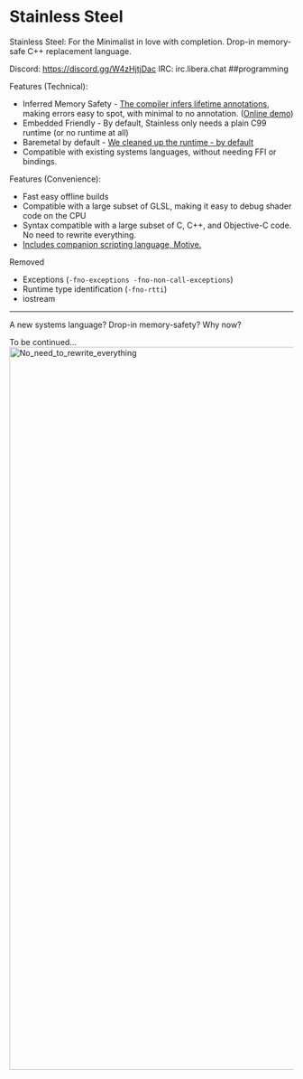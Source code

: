 # Stainless Steel
Stainless Steel: For the Minimalist in love with completion. Drop-in memory-safe C++ replacement language.

Discord: https://discord.gg/W4zHjtjDac
IRC: irc.libera.chat  ##programming

Features (Technical):
- Inferred Memory Safety - [The compiler infers lifetime annotations](https://herbsutter.com/2018/09/20/lifetime-profile-v1-0-posted/), making errors easy to spot, with minimal to no annotation. ([Online demo](https://godbolt.org/z/jxMTnddMv))
- Embedded Friendly - By default, Stainless only needs a plain C99 runtime (or no runtime at all)
- Baremetal by default - [We cleaned up the runtime - by default](https://arobenko.github.io/bare_metal_cpp/#compiler_output-nostdlib)
- Compatible with existing systems languages, without needing FFI or bindings.

Features (Convenience):
- Fast easy offline builds
- Compatible with a large subset of GLSL, making it easy to debug shader code on the CPU
- Syntax compatible with a large subset of C, C++, and Objective-C code. No need to rewrite everything.
- [Includes companion scripting language, Motive.](https://github.com/Peach1/Motive)


Removed
- Exceptions (`-fno-exceptions -fno-non-call-exceptions`)
- Runtime type identification (`-fno-rtti`)
- iostream

---

A new systems language? Drop-in memory-safety? Why now?

To be continued...
<img width="1280" alt="No_need_to_rewrite_everything" src="https://github.com/user-attachments/assets/7c248296-0246-4f16-8da9-58fde5189182" />
